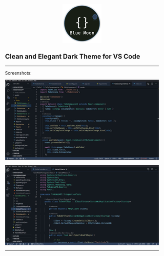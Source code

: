 <p align="center">
<img src="https://raw.githubusercontent.com/ChiragRupani/blue-moon-theme/main/Logo.png" alt="Logo" width="128" />
</p>

## Clean and Elegant Dark Theme for VS Code

<hr/>

Screenshots:

![Blue Moon Theme screenshot1](https://raw.githubusercontent.com/ChiragRupani/blue-moon-theme/main/Screens/Screenshot1.jpg)

![Blue Moon Theme screenshot2](https://raw.githubusercontent.com/ChiragRupani/blue-moon-theme/main/Screens/Screenshot2.jpg)

<hr/>
